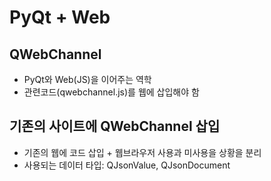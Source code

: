 # PyQt + Web

## QWebChannel
* PyQt와 Web(JS)을 이어주는 역학
* 관련코드(qwebchannel.js)를 웹에 삽입해야 함

## 기존의 사이트에 QWebChannel 삽입
* 기존의 웹에 코드 삽입 + 웹브라우저 사용과 미사용을 상황을 분리
* 사용되는 데이터 타입: QJsonValue, QJsonDocument
